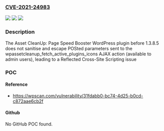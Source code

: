 ### [CVE-2021-24983](https://cve.mitre.org/cgi-bin/cvename.cgi?name=CVE-2021-24983)
![](https://img.shields.io/static/v1?label=Product&message=Asset%20CleanUp%3A%20Page%20Speed%20Booster&color=blue)
![](https://img.shields.io/static/v1?label=Version&message=1.3.8.5%3C%201.3.8.5%20&color=brighgreen)
![](https://img.shields.io/static/v1?label=Vulnerability&message=CWE-79%20Cross-site%20Scripting%20(XSS)&color=brighgreen)

### Description

The Asset CleanUp: Page Speed Booster WordPress plugin before 1.3.8.5 does not sanitise and escape POSted parameters sent to the wpassetcleanup_fetch_active_plugins_icons AJAX action (available to admin users), leading to a Reflected Cross-Site Scripting issue

### POC

#### Reference
- https://wpscan.com/vulnerability/31fdabb0-bc74-4d25-b0cd-c872aae6cb2f

#### Github
No GitHub POC found.

